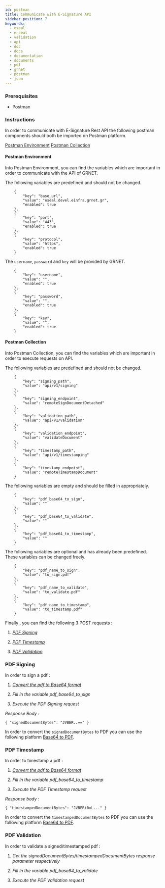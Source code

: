 ```yaml
---
id: postman
title: Communicate with E-Signature API
sidebar_position: 7
keywords:
  - eseal
  - e-seal
  - validation
  - api
  - doc
  - docs
  - documentation
  - documents
  - pdf
  - grnet
  - postman
  - json
---
```



### Prerequisites

- Postman

### Instructions

In order to communicate with E-Signature Rest API the following postman components should both be imported on Postman platform.


[Postman Environment](./assets/eseal_environment.postman_environment.json)
[Postman Collection](./assets/e_signature_rest_api.postman_collection.json)


#### Postman Environment

Into Postman Environment, you can find the variables which are important in order to communicate with the API of GRNET.

The following variables are predefined and should not be changed.

		{
			"key": "base_url",
			"value": "eseal.devel.einfra.grnet.gr",
			"enabled": true
		},
		{
			"key": "port",
			"value": "443",
			"enabled": true
		},
		{
			"key": "protocol",
			"value": "https",
			"enabled": true
		}


The `username`, `password` and `key` will be provided by GRNET.

		{
			"key": "username",
			"value": "",
			"enabled": true
		},
		{
			"key": "password",
			"value": "",
			"enabled": true
		},
		{
			"key": "key",
			"value": "",
			"enabled": true
		}

#### Postman Collection

Into Postman Collection, you can find the variables which are important in order to execute requests on API.

The following variables are predefined and should not be changed.

		{
			"key": "signing_path",
			"value": "api/v1/signing"
		},
		{
			"key": "signing_endpoint",
			"value": "remoteSignDocumentDetached"
		},
		{
			"key": "validation_path",
			"value": "api/v1/validation"
		},
		{
			"key": "validation_endpoint",
			"value": "validateDocument"
		},
		{
			"key": "timestamp_path",
			"value": "api/v1/timestamping"
		},
		{
			"key": "timestamp_endpoint",
			"value": "remoteTimestampDocument"
		}

The following variables are empty and should be filled in appropriately.

		{
			"key": "pdf_base64_to_sign",
			"value": ""
		},
		{
			"key": "pdf_base64_to_validate",
			"value": ""
		},
		{
			"key": "pdf_base64_to_timestamp",
			"value": ""
		}

The following variables are optional and has already been predefined. These variables can be changed freely.

		{
			"key": "pdf_name_to_sign",
			"value": "to_sign.pdf"
		},
		{
			"key": "pdf_name_to_validate",
			"value": "to_validate.pdf"
		},
		{
			"key": "pdf_name_to_timestamp",
			"value": "to_timestamp.pdf"
		}

Finally , you can find the following 3 POST requests : 

1. [_PDF Signing_](signing.md#post---sign-a-pdf-document-detached)

2. [_PDF Timestamp_](timestamp.md)

3. [_PDF Validation_](validation.md)



### PDF Signing

In order to sign a pdf :

1. [_Convert the pdf to Base64 format_](https://base64.guru/converter/encode/pdf)

2. _Fill in the variable pdf_base64_to_sign_

3. _Execute the PDF Signing request_

*Response Body :* 

`{
"signedDocumentBytes": "JVBER..=="
}`

In order to convert the `signedDocumentBytes` to PDF you can use the following platform [Base64 to PDF](https://base64.guru/converter/decode/pdf).



### PDF Timestamp

In order to timestamp a pdf :

1. [_Convert the pdf to Base64 format_](https://base64.guru/converter/encode/pdf)

2. _Fill in the variable pdf_base64_to_timestamp_

3. _Execute the PDF Timestamp request_

*Response body :*

`{
"timestampedDocumentBytes": "JVBERi0xL..."
}`

In order to convert the `timestampedDocumentBytes` to PDF you can use the following platform [Base64 to PDF](https://base64.guru/converter/decode/pdf).

### PDF Validation

In order to validate a signed/timestamped pdf :

1) _Get the signedDocumentBytes/timestampedDocumentBytes response parameter respectively_

2) _Fill in the variable pdf_base64_to_validate_

3) _Execute the PDF Validation request_
















